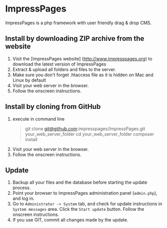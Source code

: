 # ImpressPages

ImpressPages is a php framework with user friendly drag & drop CMS.

## Install by downloading ZIP archive from the website

1. Visit the [ImpressPages website] (http://www.impresspages.org) to download the latest version of ImpressPages
2. Extract & upload all folders and files to the server.
3. Make sure you don't forget .htaccess file as it is hidden on Mac and Linux by default
4. Visit your web server in the browser.
5. Follow the onscreen instructions.

## Install by cloning from GitHub

1. execute in command line
   > git clone git@github.com:impresspages/ImpressPages.git your_web_server_folder
   > cd your_web_server_folder
   > composer install
2. Visit your web server in the browser.
3. Follow the onscreen instructions.

## Update

1. Backup all your files and the database before starting the update process.
2. Point your browser to ImpressPages administration panel (`admin.php`), and log in.
3. Go to `Administrator -> System` tab, and check for update instructions in `System messages` area. Click the `Start update` button. Follow the onscreen instructions.
4. If you use GIT, commit all changes made by the update.

